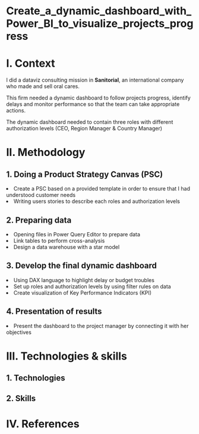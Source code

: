 # Create_a_dynamic_dashboard_with_Power_BI_to_visualize_projects_progress

<h1>I. Context</h1>

I did a dataviz consulting mission in **Sanitorial**, an international company who made and sell oral cares.

This firm needed a dynamic dashboard to follow projects progress, identify delays and monitor performance so that the team can take appropriate actions.

The dynamic dashboard needed to contain three roles with different authorization levels (CEO, Region Manager & Country Manager)

<h1>II. Methodology</h1>
  <h2>1. Doing a Product Strategy Canvas (PSC) </h2>
    <li>Create a PSC based on a provided template in order to ensure that I had understood customer needs</li>
    <li>Writing users stories to describe each roles and authorization levels</li>

  <h2>2. Preparing data</h2>
    <li>Opening files in Power Query Editor to prepare data</li>
    <li>Link tables to perform cross-analysis</li>
    <li>Design a data warehouse with a star model</li>
    
  <h2>3. Develop the final dynamic dashboard</h2>
    <li>Using DAX language to highlight delay or budget troubles</li>
    <li>Set up roles and authorization levels by using filter rules on data</li>
    <li>Create visualization of Key Performance Indicators (KPI)</li>

  <h2>4. Presentation of results</h2>
    <li>Present the dashboard to the project manager by connecting it with her objectives</li>

<h1>III. Technologies & skills</h1>

  <h2>1. Technologies</h2>

  <h2>2. Skills</h2>

<h1>IV. References</h1>
